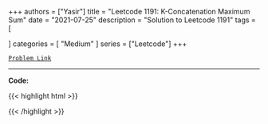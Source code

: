 
+++
authors = ["Yasir"]
title = "Leetcode 1191: K-Concatenation Maximum Sum"
date = "2021-07-25"
description = "Solution to Leetcode 1191"
tags = [
    
]
categories = [
    "Medium"
]
series = ["Leetcode"]
+++



[`Problem Link`](https://leetcode.com/problems/k-concatenation-maximum-sum/description/)

---

**Code:**

{{< highlight html >}}

{{< /highlight >}}

